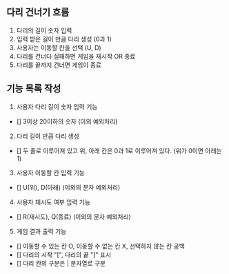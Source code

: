 ## 다리 건너기 흐름
1. 다리의 길이 숫자 입력
2. 입력 받은 길이 만큼 다리 생성 (0과 1)
3. 사용자는 이동할 칸을 선택 (U, D)
4. 다리를 건너다 실패하면 게임을 재시작 OR 종료
5. 다리를 끝까지 건너면 게임이 종료

## 기능 목록 작성
1. 사용자 다리 길이 숫자 입력 기능
- [] 3이상 20이하의 숫자 (이외 예외처리)
2. 다리 길이 만큼 다리 생성
- [] 두 줄로 이루어져 있고 위, 아래 칸은 0과 1로 이루어져 있다. (위가 0이면 아래는 1)
3. 사용자 이동할 칸 입력 기능
- [] U(위), D(아래) (이외의 문자 예외처리)
4. 사용자 재시도 여부 입력 기능
- [] R(재시도), Q(종료) (이외의 문자 예외처리)
5. 게임 결과 출력 기능
- [] 이동할 수 있는 칸 O, 이동할 수 없는 칸 X, 선택하지 않는 칸 공백
- [] 다리의 시작 "[", 다리의 끝 "]" 표시
- [] 다리 칸의 구분은 | 문자열로 구분